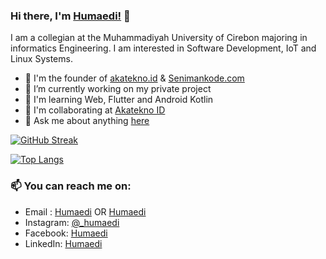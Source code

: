 ### Hi there, I'm [Humaedi!](https://humaedi.akatekno.id) 👋

I am a collegian at the Muhammadiyah University of Cirebon majoring in informatics Engineering. I am interested in Software Development, IoT and Linux Systems.

- 🧑 I'm the founder of [akatekno.id](https://akatekno.id) & [Senimankode.com](https://senimankode.com)
- 🔭 I’m currently working on my private project 
- 🌱 I'm learning Web, Flutter and Android Kotlin
- 👯 I'm collaborating at [Akatekno ID](https://github.com/AkateknoID)
- 💬 Ask me about anything [here](https://github.com/Orlinkzz/Humaedi/issues)

<!-- ![Orlinkzz GitHub stats](https://github-readme-stats.vercel.app/api/?username=orlinkzz&show_icons=true&title_color=fff&icon_color=79ff97&text_color=9f9f9f&bg_color=151515) -->
[![GitHub Streak](http://github-readme-streak-stats.herokuapp.com?user=Orlinkzz&theme=dark)](https://git.io/streak-stats)

[![Top Langs](https://github-readme-stats.vercel.app/api/top-langs/?username=orlinkzz&layout=compact&theme=vision-friendly-dark)](https://github.com/anuraghazra/github-readme-stats)

### 📫 You can reach me on:
* Email : [Humaedi](mailto:humaedi.medi99@gmail.com) OR [Humaedi](mailto:humaedi@akatekno.id)
* Instagram: [@_humaedi](https://www.instagram.com/_humaedi)
* Facebook: [Humaedi](https://www.facebook.com/medi.kedungsana)
* LinkedIn: [Humaedi](https://www.linkedin.com/in/humaedi-medi-b253601b3a/)
